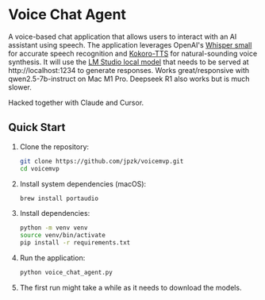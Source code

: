 # Voice Chat Agent

A voice-based chat application that allows users to interact with an AI assistant using speech. The application leverages OpenAI's [Whisper small](https://huggingface.co/openai/whisper-small) for accurate speech recognition and [Kokoro-TTS](https://huggingface.co/hexgrad/Kokoro-82M) for natural-sounding voice synthesis. It will use the [LM Studio local model](https://lms.dev/) that needs to be served at http://localhost:1234 to generate responses. Works great/responsive with qwen2.5-7b-instruct on Mac M1 Pro. Deepseek R1 also works but is much slower.

Hacked together with Claude and Cursor. 

## Quick Start

1. Clone the repository:
   ```bash
   git clone https://github.com/jpzk/voicemvp.git
   cd voicemvp
   ```

2. Install system dependencies (macOS):
   ```bash
   brew install portaudio
   ```

3. Install dependencies:
   ```bash
   python -m venv venv
   source venv/bin/activate
   pip install -r requirements.txt
   ```

4. Run the application:
   ```bash
   python voice_chat_agent.py
   ```

5. The first run might take a while as it needs to download the models.
